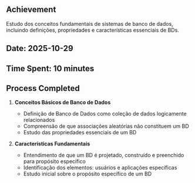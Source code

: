 ## Achievement
Estudo dos conceitos fundamentais de sistemas de banco de dados, incluindo definições, propriedades e características essenciais de BDs.

## Date: 2025-10-29
## Time Spent: 10 minutes

## Process Completed

1. **Conceitos Básicos de Banco de Dados**
   - Definição de Banco de Dados como coleção de dados logicamente relacionados
   - Compreensão de que associações aleatórias não constituem um BD
   - Estudo das propriedades essenciais de um BD

2. **Características Fundamentais**
   - Entendimento de que um BD é projetado, construído e preenchido para propósito específico
   - Identificação dos elementos: usuários e aplicações específicas
   - Estudo inicial sobre o propósito específico de um BD

